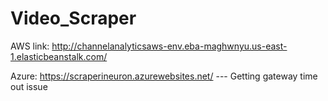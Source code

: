 # Video_Scraper
AWS link: http://channelanalyticsaws-env.eba-maghwnyu.us-east-1.elasticbeanstalk.com/


Azure: https://scraperineuron.azurewebsites.net/ --- Getting gateway time out issue
